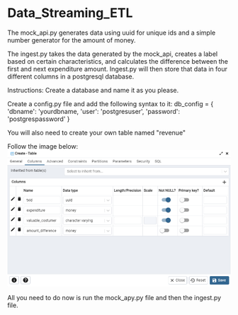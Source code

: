 # Data_Streaming_ETL

The mock_api.py generates data using uuid for unique ids and a simple number generator for the amount of money.

The ingest.py takes the data generated by the mock_api, creates a label based on certain characteristics, and calculates the difference between the first and next expenditure amount. Ingest.py will then store that data in four different columns in a postgresql database.

Instructions:
Create a database and name it as you please.

Create a config.py file and add the following syntax to it:
db_config = {
    'dbname': 'yourdbname,
    'user': 'postgresuser',
    'password': 'postgrespassword'
}

You will also need to create your own table named "revenue"

Follow the image below:
![alt text](tables.png)

All you need to do now is run the mock_apy.py file and then the ingest.py file.
